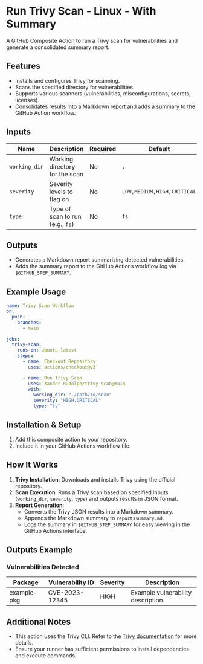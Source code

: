 # Run Trivy Scan - Linux - With Summary

A GitHub Composite Action to run a Trivy scan for vulnerabilities and generate a consolidated summary report.  

## Features

- Installs and configures Trivy for scanning.
- Scans the specified directory for vulnerabilities.
- Supports various scanners (vulnerabilities, misconfigurations, secrets, licenses).
- Consolidates results into a Markdown report and adds a summary to the GitHub Action workflow.

## Inputs

| Name         | Description                                | Required | Default                      |
|--------------|--------------------------------------------|----------|------------------------------|
| `working_dir`| Working directory for the scan             | No       | `.`                          |
| `severity`   | Severity levels to flag on                | No       | `LOW,MEDIUM,HIGH,CRITICAL`   |
| `type`       | Type of scan to run (e.g., `fs`)          | No       | `fs`                         |

## Outputs

- Generates a Markdown report summarizing detected vulnerabilities.
- Adds the summary report to the GitHub Actions workflow log via `$GITHUB_STEP_SUMMARY`.

## Example Usage

```yaml
name: Trivy Scan Workflow
on:
  push:
    branches:
      - main

jobs:
  trivy-scan:
    runs-on: ubuntu-latest
    steps:
      - name: Checkout Repository
        uses: actions/checkout@v3

      - name: Run Trivy Scan
        uses: Xander-Rudolph/trivy-scan@main
        with:
          working_dir: "./path/to/scan"
          severity: "HIGH,CRITICAL"
          type: "fs"
```

## Installation & Setup

1. Add this composite action to your repository.
2. Include it in your GitHub Actions workflow file.

## How It Works

1. **Trivy Installation**: Downloads and installs Trivy using the official repository.
2. **Scan Execution**: Runs a Trivy scan based on specified inputs (`working_dir`, `severity`, `type`) and outputs results in JSON format.
3. **Report Generation**:
   - Converts the Trivy JSON results into a Markdown summary.
   - Appends the Markdown summary to `reportssummary.md`.
   - Logs the summary in `$GITHUB_STEP_SUMMARY` for easy viewing in the GitHub Actions interface.

## Outputs Example

### Vulnerabilities Detected

| Package   | Vulnerability ID       | Severity  | Description         |
|-----------|-------------------------|-----------|---------------------|
| example-pkg | CVE-2023-12345         | HIGH      | Example vulnerability description. |

## Additional Notes

- This action uses the Trivy CLI. Refer to the [Trivy documentation](https://trivy.dev) for more details.
- Ensure your runner has sufficient permissions to install dependencies and execute commands.
